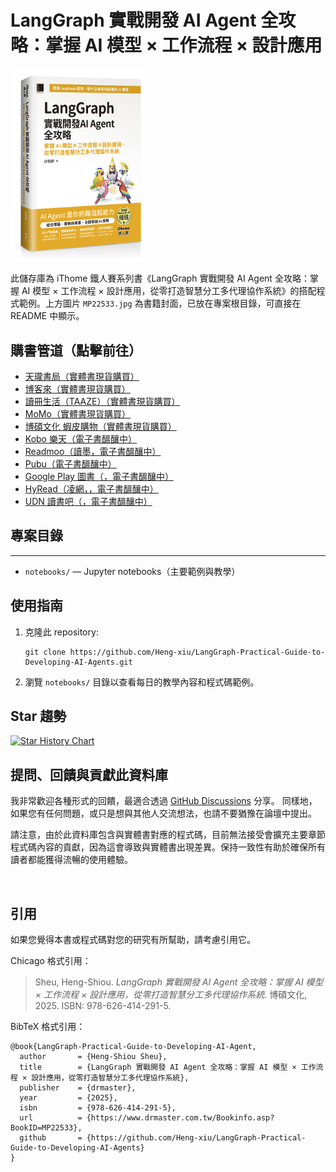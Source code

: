 # LangGraph 實戰開發 AI Agent 全攻略：掌握 AI 模型 × 工作流程 × 設計應用
<a href="https://www.tenlong.com.tw/products/9786264142915"><img src="MP22533.jpg" width="220px"></a>

此儲存庫為 iThome 鐵人賽系列書《LangGraph 實戰開發 AI Agent 全攻略：掌握 AI 模型 × 工作流程 × 設計應用，從零打造智慧分工多代理協作系統》的搭配程式範例。上方圖片 `MP22533.jpg` 為書籍封面，已放在專案根目錄，可直接在 README 中顯示。

## 購書管道（點擊前往）

- [天瓏書局（實體書現貨購買）](https://www.tenlong.com.tw/products/9786264142915)
- [博客來（實體書現貨購買）](https://www.books.com.tw/products/0011030699)
- [讀冊生活（TAAZE）（實體書現貨購買）](https://www.taaze.tw/usedList.html?oid=11101071931)
- [MoMo（實體書現貨購買）](https://www.momoshop.com.tw/goods/GoodsDetail.jsp?i_code=14365456&srsltid=AfmBOorLDGHbHEs63zwlidtgIa-A06u1rbCcru5wPL6XRA469jqeqJ_e)
- [博碩文化 蝦皮購物（實體書現貨購買）](https://shopee.tw/product/728783014/43214096637/)
- [Kobo 樂天（電子書醞釀中）](https://www.kobo.com/tw/zh/search?query=LangGraph%20%E5%AF%A6%E6%88%B0%E9%96%8B%E7%99%BC%20AI%20Agent%20%E5%85%A8%E6%94%BB%E7%95%A5)
- [Readmoo（讀墨，電子書醞釀中）](https://readmoo.com/search/keyword?q=langgraph&kw=langgraph&page=1&st=true)
- [Pubu（電子書醞釀中）](https://www.google.com/search?q=site%3Apubu.com.tw+LangGraph+%E5%AF%A6%E6%88%B0%E9%96%8B%E7%99%BC+AI+Agent+%E5%85%A8%E6%94%BB%E7%95%A5)
- [Google Play 圖書（，電子書醞釀中）](https://play.google.com/store/search?q=LangGraph%20%E5%AF%A6%E6%88%B0%E9%96%8B%E7%99%BC%20AI%20Agent%20%E5%85%A8%E6%94%BB%E7%95%A5&c=books)
- [HyRead（凌網，，電子書醞釀中）](https://www.google.com/search?q=site%3Ahyread.com.tw+LangGraph+%E5%AF%A6%E6%88%B0%E9%96%8B%E7%99%BC+AI+Agent+%E5%85%A8%E6%94%BB%E7%95%A5)
- [UDN 讀書吧（，電子書醞釀中）](https://www.google.com/search?q=site%3Areading.udn.com+LangGraph+%E5%AF%A6%E6%88%B0%E9%96%8B%E7%99%BC+AI+Agent+%E5%85%A8%E6%94%BB%E7%95%A5)

## 專案目錄
---------------------

- `notebooks/` — Jupyter notebooks（主要範例與教學）

## 使用指南

1. 克隆此 repository:
   ```
   git clone https://github.com/Heng-xiu/LangGraph-Practical-Guide-to-Developing-AI-Agents.git
   ```

2. 瀏覽 `notebooks/` 目錄以查看每日的教學內容和程式碼範例。

## Star 趨勢

[![Star History Chart](https://api.star-history.com/svg?repos=Heng-xiu/LangGraph-Practical-Guide-to-Developing-AI-Agents&type=Date)](https://star-history.com/#Heng-xiu/LangGraph-Practical-Guide-to-Developing-AI-Agents&Date)

## 提問、回饋與貢獻此資料庫

我非常歡迎各種形式的回饋，最適合透過 [GitHub Discussions](https://github.com/Heng-xiu/LangGraph-Practical-Guide-to-Developing-AI-Agents/discussions) 分享。 同樣地，如果您有任何問題，或只是想與其他人交流想法，也請不要猶豫在論壇中提出。

請注意，由於此資料庫包含與實體書對應的程式碼，目前無法接受會擴充主要章節程式碼內容的貢獻，因為這會導致與實體書出現差異。保持一致性有助於確保所有讀者都能獲得流暢的使用體驗。

 
## 引用

如果您覺得本書或程式碼對您的研究有所幫助，請考慮引用它。

Chicago 格式引用：

> Sheu, Heng-Shiou. *LangGraph 實戰開發 AI Agent 全攻略：掌握 AI 模型 × 工作流程 × 設計應用，從零打造智慧分工多代理協作系統*. 博碩文化, 2025. ISBN: 978-626-414-291-5.

BibTeX 格式引用：

```
@book{LangGraph-Practical-Guide-to-Developing-AI-Agent,
  author       = {Heng-Shiou Sheu},
  title        = {LangGraph 實戰開發 AI Agent 全攻略：掌握 AI 模型 × 工作流程 × 設計應用，從零打造智慧分工多代理協作系統},
  publisher    = {drmaster},
  year         = {2025},
  isbn         = {978-626-414-291-5},
  url          = {https://www.drmaster.com.tw/Bookinfo.asp?BookID=MP22533},
  github       = {https://github.com/Heng-xiu/LangGraph-Practical-Guide-to-Developing-AI-Agents}
}
```
